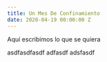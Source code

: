 ```yaml
---
title: Un Mes De Confinamiento
date: 2020-04-19 00:00:00 Z
---
```


Aquí escribimos lo que se quiera

asdfasdfasdf
adfasdf
adsfasdf